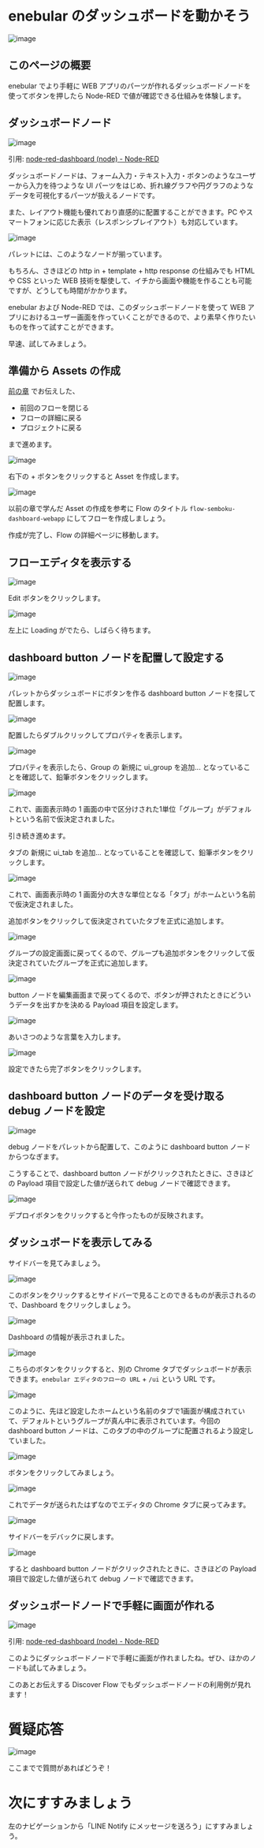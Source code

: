 # enebular のダッシュボードを動かそう

![image](https://i.gyazo.com/2fe8f1e2d461451f6b5212996272c3ee.jpg)

## このページの概要

enebular でより手軽に WEB アプリのパーツが作れるダッシュボードノードを使ってボタンを押したら Node-RED で値が確認できる仕組みを体験します。

## ダッシュボードノード

![image](https://i.gyazo.com/b028724a2564aecb8641d17e971059cf.png)

引用: [node\-red\-dashboard \(node\) \- Node\-RED](https://flows.nodered.org/node/node-red-dashboard)

ダッシュボードノードは、フォーム入力・テキスト入力・ボタンのようなユーザーから入力を待つような UI パーツをはじめ、折れ線グラフや円グラフのようなデータを可視化するパーツが扱えるノードです。

また、レイアウト機能も優れており直感的に配置することができます。PC やスマートフォンに応じた表示（レスポンシブレイアウト）も対応しています。

![image](https://i.gyazo.com/2f3a06a2af4566361954d4499551ba00.png)

パレットには、このようなノードが揃っています。

もちろん、さきほどの http in + template + http response の仕組みでも HTML や CSS といった WEB 技術を駆使して、イチから画面や機能を作ることも可能ですが、どうしても時間がかかります。

enebular および Node-RED では、このダッシュボードノードを使って WEB アプリにおけるユーザー画面を作っていくことができるので、より素早く作りたいものを作って試すことができます。

早速、試してみましょう。

## 準備から Assets の作成

[前の章](03-01-enebular-hello-world.md) でお伝えした、

- 前回のフローを閉じる
- フローの詳細に戻る
- プロジェクトに戻る

まで進めます。

![image](https://i.gyazo.com/52cf959b332bb1040e3c1cce6634cdeb.png)

右下の + ボタンをクリックすると Asset を作成します。

![image](https://i.gyazo.com/f4094b88ca7ad33e2f16cb7765f2448c.png)

以前の章で学んだ Asset の作成を参考に Flow のタイトル `flow-semboku-dashboard-webapp` にしてフローを作成しましょう。

作成が完了し、Flow の詳細ページに移動します。

## フローエディタを表示する

![image](https://i.gyazo.com/4fa8dd59baa8ea3922b76ff2cc9405d3.png)

Edit ボタンをクリックします。

![image](https://i.gyazo.com/98736f6f6724b9e6caf6faee92380646.png)

左上に Loading がでたら、しばらく待ちます。

## dashboard button ノードを配置して設定する

![image](https://i.gyazo.com/93ee99b774fbe8589031e65a30912fdb.png)

パレットからダッシュボードにボタンを作る dashboard button ノードを探して配置します。

![image](https://i.gyazo.com/c5553a5a37d72d8602ac7e5760d62db1.png)

配置したらダブルクリックしてプロパティを表示します。

![image](https://i.gyazo.com/7ee0689928abf9e8ba3f6ef6a7113502.png)

プロパティを表示したら、Group の 新規に ui_group を追加... となっていることを確認して、鉛筆ボタンをクリックします。

![image](https://i.gyazo.com/d76a121af0e1cfd1d58727061501095a.png)

これで、画面表示時の 1 画面の中で区分けされた1単位「グループ」がデフォルトという名前で仮決定されました。

引き続き進めます。

タブの 新規に ui_tab を追加... となっていることを確認して、鉛筆ボタンをクリックします。

![image](https://i.gyazo.com/868e4f80c8a9e22a61f3de1b5925a7a5.png)

これで、画面表示時の 1 画面分の大きな単位となる「タブ」がホームという名前で仮決定されました。

追加ボタンをクリックして仮決定されていたタブを正式に追加します。

![image](https://i.gyazo.com/e5151d7a59f3f0724c06cedc35648706.png)

グループの設定画面に戻ってくるので、グループも追加ボタンをクリックして仮決定されていたグループを正式に追加します。

![image](https://i.gyazo.com/84ed4ae4d446d7036fa50eca628b3a31.png)

button ノードを編集画面まで戻ってくるので、ボタンが押されたときにどういうデータを出すかを決める Payload 項目を設定します。

![image](https://i.gyazo.com/086cf9257e91a4720bacf07333a54fe6.png)

あいさつのような言葉を入力します。

![image](https://i.gyazo.com/eceb00886b9b41351c647f227f2b39fb.png)

設定できたら完了ボタンをクリックします。

## dashboard button ノードのデータを受け取る debug ノードを設定

![image](https://i.gyazo.com/cbdee93cae3a83830f4e79243782b27d.png)

debug ノードをパレットから配置して、このように dashboard button ノードからつなぎます。

こうすることで、dashboard button ノードがクリックされたときに、さきほどの Payload 項目で設定した値が送られて debug ノードで確認できます。

![image](https://i.gyazo.com/6abc382d3d9875421b4e5640fc703aa6.png)

デプロイボタンをクリックすると今作ったものが反映されます。

## ダッシュボードを表示してみる

サイドバーを見てみましょう。

![image](https://i.gyazo.com/901ecccb7326bf64f3971d2a81f9e1d7.png)

このボタンをクリックするとサイドバーで見ることのできるものが表示されるので、Dashboard をクリックしましょう。

![image](https://i.gyazo.com/06ae892c6925a1b2284d76a9d36b632d.png)

Dashboard の情報が表示されました。

![image](https://i.gyazo.com/3706426fa9790e6d23742725330344fd.png)

こちらのボタンをクリックすると、別の Chrome タブでダッシュボードが表示できます。`enebular エディタのフローの URL` + `/ui` という URL です。

![image](https://i.gyazo.com/72447e56c3a104bd40b7929c6bba2b5f.png)

このように、先ほど設定したホームという名前のタブで1画面が構成されていて、デフォルトというグループが真ん中に表示されています。今回の dashboard button ノードは、このタブの中のグループに配置されるよう設定していました。

![image](https://i.gyazo.com/b444b8ece034d7f67b4711973c342593.png)

ボタンをクリックしてみましょう。

![image](https://i.gyazo.com/7c5d346e4981653e3d58076c7c26d203.png)

これでデータが送られたはずなのでエディタの Chrome タブに戻ってみます。

![image](https://i.gyazo.com/a0f8cc607639f114168ed252fc963c62.png)

サイドバーをデバックに戻します。

![image](https://i.gyazo.com/91636e872cdfbe6cf94651804053d24c.png)

すると dashboard button ノードがクリックされたときに、さきほどの Payload 項目で設定した値が送られて debug ノードで確認できます。

## ダッシュボードノードで手軽に画面が作れる

![image](https://i.gyazo.com/b028724a2564aecb8641d17e971059cf.png)

引用: [node\-red\-dashboard \(node\) \- Node\-RED](https://flows.nodered.org/node/node-red-dashboard)

このようにダッシュボードノードで手軽に画面が作れましたね。ぜひ、ほかのノードも試してみましょう。

このあとお伝えする Discover Flow でもダッシュボードノードの利用例が見れます！

# 質疑応答

![image](https://i.gyazo.com/aba8ccd625e7320883851b71ebd0caf2.png)

ここまでで質問があればどうぞ！

# 次にすすみましょう

左のナビゲーションから「LINE Notify にメッセージを送ろう」にすすみましょう。

